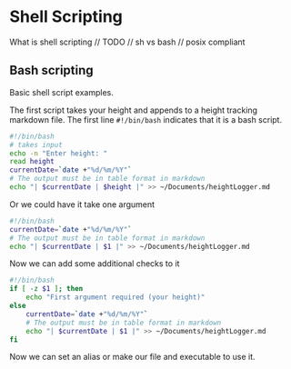 # Shell Scripting

What is shell scripting
// TODO
// sh vs bash
// posix compliant

## Bash scripting

Basic shell script examples.

The first script takes your height and appends to a height tracking markdown file. The first line `#!/bin/bash` indicates
that it is a bash script.

```sh
#!/bin/bash
# takes input
echo -n "Enter height: "
read height
currentDate=`date +"%d/%m/%Y"`
# The output must be in table format in markdown
echo "| $currentDate | $height |" >> ~/Documents/heightLogger.md
```

Or we could have it take one argument

```sh
#!/bin/bash
currentDate=`date +"%d/%m/%Y"`
# The output must be in table format in markdown
echo "| $currentDate | $1 |" >> ~/Documents/heightLogger.md
```

Now we can add some additional checks to it

```sh
#!/bin/bash
if [ -z $1 ]; then
	echo "First argument required (your height)"
else
	currentDate=`date +"%d/%m/%Y"`
	# The output must be in table format in markdown
	echo "| $currentDate | $1 |" >> ~/Documents/heightLogger.md
fi
```

Now we can set an alias or make our file and executable to use it.
